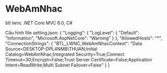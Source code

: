 # WebAmNhac
btl lwnc .NET Core MVC 6.0, C#

Cấu hình file setting.json:
{
  "Logging": {
    "LogLevel": {
      "Default": "Information",
      "Microsoft.AspNetCore": "Warning"
    }
  },
  "AllowedHosts": "*",
  "ConnectionStrings": {
    "BTL_LWNC_WebAmNhacContext": "Data Source=DESKTOP-DPL4NMB\\THUAN;Initial Catalog=WebAmNhac;Integrated Security=True;Connect Timeout=30;Encrypt=False;Trust Server Certificate=False;Application Intent=ReadWrite;Multi Subnet Failover=False"
  }
}
